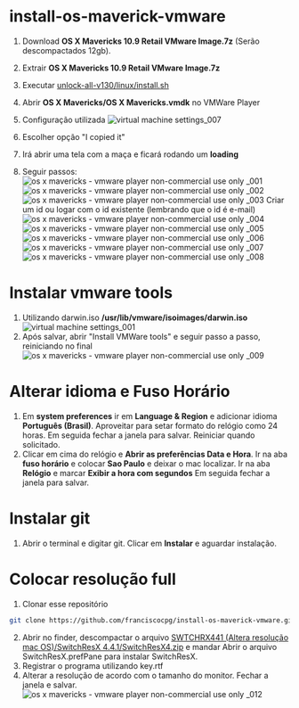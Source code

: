 # install-os-maverick-vmware

1. Download **OS X Mavericks 10.9 Retail VMware Image.7z** (Serão descompactados 12gb).
2. Extrair **OS X Mavericks 10.9 Retail VMware Image.7z**
3. Executar [unlock-all-v130/linux/install.sh](unlock-all-v130/linux/install.sh)
3. Abrir **OS X Mavericks/OS X Mavericks.vmdk** no VMWare Player
4. Configuração utilizada
![virtual machine settings_007](https://cloud.githubusercontent.com/assets/3680556/8146356/164f9aca-120a-11e5-9488-1d9e93df3ec2.png)

5. Escolher opção "I copied it"
6. Irá abrir uma tela com a maça e ficará rodando um **loading**

7. Seguir passos:
![os x mavericks - vmware player non-commercial use only _001](https://cloud.githubusercontent.com/assets/3680556/8146308/0bcc4d3e-1208-11e5-9813-236326d58f09.png)
![os x mavericks - vmware player non-commercial use only _002](https://cloud.githubusercontent.com/assets/3680556/8146341/92e4ecbc-1209-11e5-80a8-a52a5658759a.png)
![os x mavericks - vmware player non-commercial use only _003](https://cloud.githubusercontent.com/assets/3680556/8146340/92e32fda-1209-11e5-9e3b-3ad55ec8b305.png)
Criar um id ou logar com o id existente (lembrando que o id é e-mail)
![os x mavericks - vmware player non-commercial use only _004](https://cloud.githubusercontent.com/assets/3680556/8146342/92e70024-1209-11e5-92ea-f4b6d1121f20.png)
![os x mavericks - vmware player non-commercial use only _005](https://cloud.githubusercontent.com/assets/3680556/8146404/f76fa242-120b-11e5-8d8f-10fba84eb837.png)
![os x mavericks - vmware player non-commercial use only _006](https://cloud.githubusercontent.com/assets/3680556/8146405/f77637d8-120b-11e5-9392-33555ef233bf.png)
![os x mavericks - vmware player non-commercial use only _007](https://cloud.githubusercontent.com/assets/3680556/8146414/74b5f5f8-120c-11e5-9346-a7a3554fcaa1.png)
![os x mavericks - vmware player non-commercial use only _008](https://cloud.githubusercontent.com/assets/3680556/8146400/c91d1d70-120b-11e5-977b-5074dd43b4e1.png)

# Instalar vmware tools
1. Utilizando darwin.iso **/usr/lib/vmware/isoimages/darwin.iso**
![virtual machine settings_001](https://cloud.githubusercontent.com/assets/3680556/8146426/1c7a2386-120d-11e5-80da-8b32258a2452.png)
2. Após salvar, abrir "Install VMWare tools" e seguir passo a passo, reiniciando no final
![os x mavericks - vmware player non-commercial use only _009](https://cloud.githubusercontent.com/assets/3680556/8146439/261a1e4a-120e-11e5-9356-62ddb17aef0d.png)

# Alterar idioma e Fuso Horário
1. Em **system preferences** ir em **Language & Region** e adicionar idioma **Português (Brasil)**. Aproveitar para setar formato do relógio como 24 horas. Em seguida fechar a janela para salvar. Reiniciar quando solicitado. 
2. Clicar em cima do relógio e **Abrir as preferências Data e Hora**. Ir na aba **fuso horário** e colocar **Sao Paulo** e deixar o mac localizar. Ir na aba **Relógio** e marcar **Exibir a hora com segundos** Em seguida fechar a janela para salvar.

# Instalar git
1. Abrir o terminal e digitar git. Clicar em **Instalar** e aguardar instalação.

# Colocar resolução full
1. Clonar esse repositório
```sh
git clone https://github.com/franciscocpg/install-os-maverick-vmware.git
```
2. Abrir no finder, descompactar o arquivo [SWTCHRX441 (Altera resolução mac OS)/SwitchResX 4.4.1/SwitchResX4.zip](https://github.com/franciscocpg/install-os-maverick-vmware/blob/master/SWTCHRX441%20(Altera%20resolu%C3%A7%C3%A3o%20mac%20OS)/SwitchResX%204.4.1/SwitchResX4.zip) e mandar Abrir o arquivo SwitchResX.prefPane para instalar SwitchResX.
3. Registrar o programa utilizando key.rtf
4. Alterar a resolução de acordo com o tamanho do monitor. Fechar a janela e salvar.
![os x mavericks - vmware player non-commercial use only _012](https://cloud.githubusercontent.com/assets/3680556/8146530/10242576-1214-11e5-8487-0723da5368e6.png)
